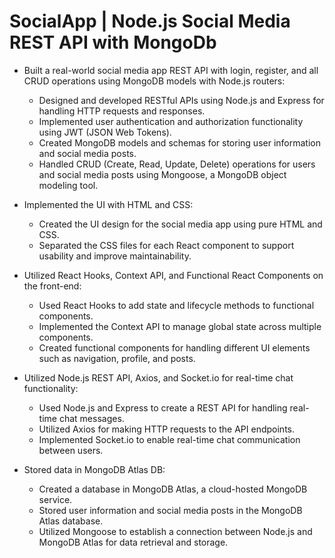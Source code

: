 # SocialApp | Node.js Social Media REST API with MongoDb  

- Built a real-world social media app REST API with login, register, and all CRUD operations using MongoDB models with Node.js routers:  
  * Designed and developed RESTful APIs using Node.js and Express for handling HTTP requests and responses.  
  * Implemented user authentication and authorization functionality using JWT (JSON Web Tokens).  
  * Created MongoDB models and schemas for storing user information and social media posts.  
  * Handled CRUD (Create, Read, Update, Delete) operations for users and social media posts using Mongoose, a MongoDB object modeling tool.  

- Implemented the UI with HTML and CSS:  
  * Created the UI design for the social media app using pure HTML and CSS.  
  * Separated the CSS files for each React component to support usability and improve maintainability.  
  
- Utilized React Hooks, Context API, and Functional React Components on the front-end:  
  * Used React Hooks to add state and lifecycle methods to functional components.  
  * Implemented the Context API to manage global state across multiple components.  
  * Created functional components for handling different UI elements such as navigation, profile, and posts.  
  
- Utilized Node.js REST API, Axios, and Socket.io for real-time chat functionality:  
  * Used Node.js and Express to create a REST API for handling real-time chat messages.  
  * Utilized Axios for making HTTP requests to the API endpoints.  
  * Implemented Socket.io to enable real-time chat communication between users.  
  
- Stored data in MongoDB Atlas DB:  
  * Created a database in MongoDB Atlas, a cloud-hosted MongoDB service.  
  * Stored user information and social media posts in the MongoDB Atlas database.  
  * Utilized Mongoose to establish a connection between Node.js and MongoDB Atlas for data retrieval and storage.  

